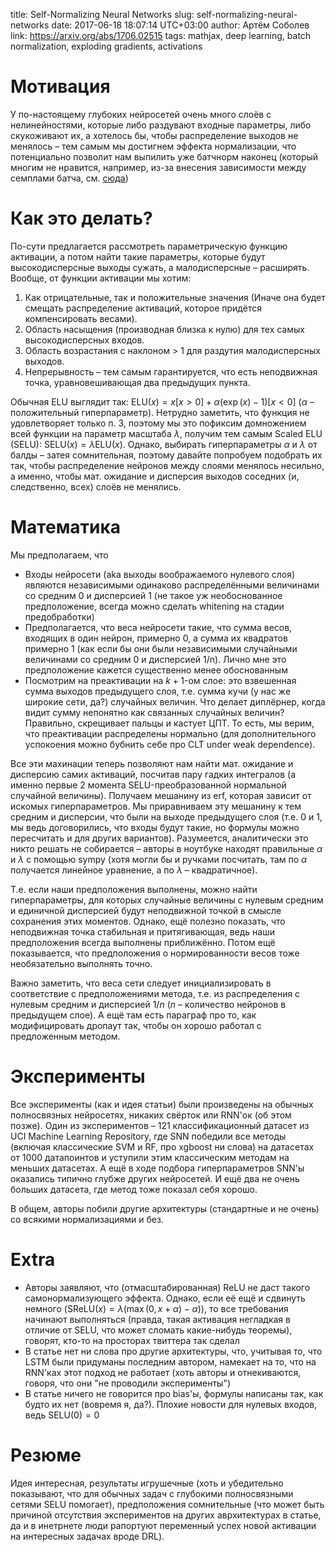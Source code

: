 title: Self-Normalizing Neural Networks
slug: self-normalizing-neural-networks
date: 2017-06-18 18:07:14 UTC+03:00
author: Артём Соболев
link: https://arxiv.org/abs/1706.02515
tags: mathjax, deep learning, batch normalization, exploding gradients, activations

# Мотивация
У по-настоящему глубоких нейросетей очень много слоёв с нелинейностями, которые либо раздувают входные параметры, либо скукоживают их, а хотелось бы, чтобы распределение выходов не менялось – тем самым мы достигнем эффекта нормализации, что потенциально позволит нам выпилить уже батчнорм наконец (который многим не нравится, например, из-за внесения зависимости между семплами батча, см. [сюда](http://www.alexirpan.com/2017/04/26/perils-batch-norm.html))

# Как это делать?
По-сути предлагается рассмотреть параметрическую функцию активации, а потом найти такие параметры, которые будут высокодисперсные выходы сужать, а малодисперсные – расширять. Вообще, от функции активации мы хотим:

1. Как отрицательные, так и положительные значения (Иначе она будет смещать распределение активаций, которое придётся компенсировать весами).
2. Область насыщения (производная близка к нулю) для тех самых высокодисперсных входов.
3. Область возрастания с наклоном > 1 для раздутия малодисперсных выходов.
4. Непрерывность – тем самым гарантируется, что есть неподвижная точка, уравновешивающая два предыдущих пункта.

Обычная ELU выглядит так: $\text{ELU}(x) = x [x > 0] + \alpha (\exp(x) - 1) [x < 0]$ ($\alpha$ – положительный гиперпараметр). Нетрудно заметить, что функция не удовлетворяет только п. 3, поэтому мы это пофиксим домножением всей функции на параметр масштаба $\lambda$, получим тем самым Scaled ELU (SELU): $\text{SELU}(x) = \lambda \text{ELU}(x)$. Однако, выбирать гиперпараметры $\alpha$ и $\lambda$ от балды – затея сомнительная, поэтому давайте попробуем подобрать их так, чтобы распределение нейронов между слоями менялось несильно, а именно, чтобы мат. ожидание и дисперсия выходов соседних (и, следственно, всех) слоёв не менялись.

# Математика
Мы предполагаем, что

* Входы нейросети (aka выходы воображаемого нулевого слоя) являются независимыми одинаково распределёнными величинами со средним 0 и дисперсией 1 (не такое уж необоснованное предположение, всегда можно сделать whitening на стадии предобработки)
* Предполагается, что веса нейросети такие, что сумма весов, входящих в один нейрон, примерно 0, а сумма их квадратов примерно 1 (как если бы они были независимыми случайными величинами со средним 0 и дисперсией 1/n). Лично мне это предположение кажется существенно менее обоснованным
* Посмотрим на преактивации на $k+1$-ом слое: это взвешенная сумма выходов предыдущего слоя, т.е. сумма кучи (у нас же широкие сети, да?) случайных величин. Что делает диплёрнер, когда видит сумму непонятно как связанных случайных величин? Правильно, скрещивает пальцы и кастует ЦПТ. То есть, мы верим, что преактивации распределены нормально (для дополнительного успокоения можно бубнить себе про CLT under weak dependence).

Все эти махинации теперь позволяют нам найти мат. ожидание и дисперсию самих активаций, посчитав пару гадких интегралов (а именно первые 2 момента SELU-преобразованной нормальной случайной величины). Получаем мешанину из erf, которая зависит от искомых гиперпараметров. Мы приравниваем эту мешанину к тем средним и дисперсии, что были на выходе предыдущего слоя (т.е. 0 и 1, мы ведь договорились, что входы будут такие, но формулы можно пересчитать и для других вариантов). Разумеется, аналитически это никто решать не собирается – авторы в ноутбуке находят правильные $\alpha$ и $\lambda$ с помощью sympy (хотя могли бы и ручками посчитать, там по $\alpha$ получается линейное уравнение, а по $\lambda$ – квадратичное).

Т.е. если наши предположения выполнены, можно найти гиперпараметры, для которых случайные величины с нулевым средним и единичной дисперсией будут неподвижной точкой в смысле сохранения этих моментов. Однако, ещё полезно показать, что неподвижная точка стабильная и притягивающая, ведь наши предположения всегда выполнены приближённо. Потом ещё показывается, что предположения о нормированности весов тоже необязательно выполнять точно.

Важно заметить, что веса сети следует инициализировать в соответствие с предположениями метода, т.е. из распределения с нулевым средним и дисперсией $1/n$ ($n$ – количество нейронов в предыдущем слое).
А ещё там есть параграф про то, как модифицировать дропаут так, чтобы он хорошо работал с предложенным методом.

# Эксперименты

Все эксперименты (как и идея статьи) были произведены на обычных полносвязных нейросетях, никаких свёрток или RNN'ок (об этом позже). Один из экспериментов – 121 классификационный датасет из UCI Machine Learning Repository, где SNN победили все методы (включая классические SVM и RF, про xgboost ни слова) на датасетах от 1000 датапоинтов и уступили этим классическим методам на меньших датасетах. А ещё в ходе подбора гиперпараметров SNN'ы оказались типично глубже других нейросетей. И ещё два не очень больших датасета, где метод тоже показал себя хорошо.

В общем, авторы побили другие архитектуры (стандартные и не очень) со всякими нормализациями и без.

# Extra

* Авторы заявляют, что (отмасштабированная) ReLU не даст такого самонормализующего эффекта. Однако, если её ещё и сдвинуть немного ($\text{SReLU}(x) = \lambda (\max(0, x + \alpha) - \alpha)$), то все требования начинают выполняться (правда, такая активация негладкая в отличие от SELU, что может сломать какие-нибудь теоремы), говорят, кто-то на просторах твиттера так сделал
* В статье нет ни слова про другие архитектуры, что, учитывая то, что LSTM были придуманы последним автором, намекает на то, что на RNN'ках этот подход не работает (хоть авторы и отнекиваются, говоря, что они "не проводили эксперименты")
* В статье ничего не говорится про bias'ы, формулы написаны так, как будто их нет (вовремя я, да?). Плохие новости для нулевых входов, ведь $\text{SELU}(0) = 0$

# Резюме
Идея интересная, результаты игрушечные (хоть и убедительно показывают, что для обычных задач с глубокими полносвязными сетями SELU помогает), предположения сомнительные (что может быть причиной отсутствия экспериментов на других аврхитектурах в статье, да и в инетрнете люди рапортуют переменный успех новой активации на интересных задачах вроде DRL).
